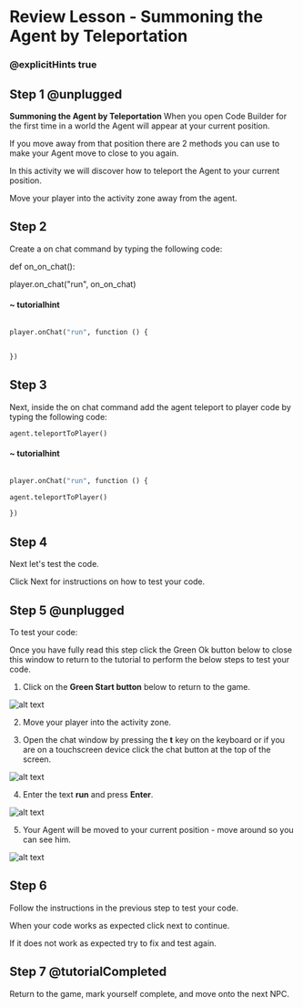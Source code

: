 # Review Lesson - Summoning the Agent by Teleportation
  
### @explicitHints true
 
## Step 1 @unplugged

**Summoning the Agent by Teleportation**
When you open Code Builder for the first time in a world the Agent will appear at your current position.

If you move away from that position there are 2 methods you can use to make your Agent move to close to you again.

In this activity we will discover how to teleport the Agent to your current position.

Move your player into the activity zone away from the agent.

 
## Step 2
Create a on chat command by typing the following code:

def on_on_chat():
    
player.on_chat("run", on_on_chat)

#### ~ tutorialhint

```python

player.onChat("run", function () {


})

```

## Step 3
Next, inside the on chat command add the agent teleport to player code by typing the following code: 

`agent.teleportToPlayer()`

#### ~ tutorialhint

```python

player.onChat("run", function () {

agent.teleportToPlayer()

})

```
 

## Step 4

Next let's test the code.

  
Click Next for instructions on how to test your code.

  

## Step 5 @unplugged

To test your code:

  
Once you have fully read this step click the Green Ok button below to close this window to return to the tutorial to perform the below steps to test your code.

  
1. Click on the **Green Start button** below to return to the game.

![alt text](https://introductionv3.codingcredentials.com/Lesson3/3.1.1/images/4.jpg?raw=true "Start")

  
2. Move your player into the activity zone.

  3. Open the chat window by pressing the **t** key on the keyboard or if you are on a touchscreen device click the chat button at the top of the screen.

![alt text](https://introductionv3.codingcredentials.com/Lesson3/3.1.1/images/1.jpg?raw=true "Run")

  
  

4. Enter the text **run** and press **Enter**.

![alt text](https://introductionv3.codingcredentials.com/Lesson3/3.1.1/images/2.jpg?raw=true "Run")

  

5. Your Agent will be moved to your current position - move around so you can see him.

![alt text](https://introductionv3.codingcredentials.com/Lesson3/3.1.1/images/3.jpg?raw=true "Run")

  

## Step 6

Follow the instructions in the previous step to test your code.

When your code works as expected click next to continue.

If it does not work as expected try to fix and test again.

  

## Step 7 @tutorialCompleted

Return to the game, mark yourself complete, and move onto the next NPC.